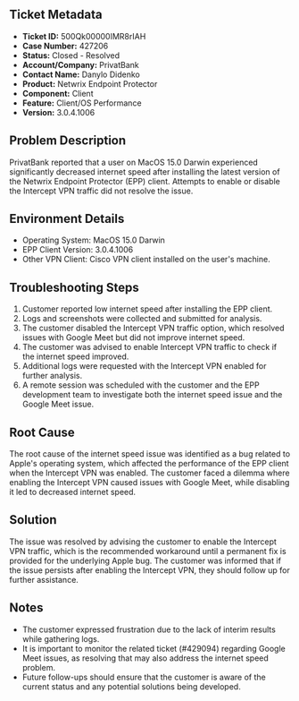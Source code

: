 ## Ticket Metadata
- **Ticket ID:** 500Qk00000IMR8rIAH
- **Case Number:** 427206
- **Status:** Closed - Resolved
- **Account/Company:** PrivatBank
- **Contact Name:** Danylo Didenko
- **Product:** Netwrix Endpoint Protector
- **Component:** Client
- **Feature:** Client/OS Performance
- **Version:** 3.0.4.1006

## Problem Description
PrivatBank reported that a user on MacOS 15.0 Darwin experienced significantly decreased internet speed after installing the latest version of the Netwrix Endpoint Protector (EPP) client. Attempts to enable or disable the Intercept VPN traffic did not resolve the issue.

## Environment Details
- Operating System: MacOS 15.0 Darwin
- EPP Client Version: 3.0.4.1006
- Other VPN Client: Cisco VPN client installed on the user's machine.

## Troubleshooting Steps
1. Customer reported low internet speed after installing the EPP client.
2. Logs and screenshots were collected and submitted for analysis.
3. The customer disabled the Intercept VPN traffic option, which resolved issues with Google Meet but did not improve internet speed.
4. The customer was advised to enable Intercept VPN traffic to check if the internet speed improved.
5. Additional logs were requested with the Intercept VPN enabled for further analysis.
6. A remote session was scheduled with the customer and the EPP development team to investigate both the internet speed issue and the Google Meet issue.

## Root Cause
The root cause of the internet speed issue was identified as a bug related to Apple's operating system, which affected the performance of the EPP client when the Intercept VPN was enabled. The customer faced a dilemma where enabling the Intercept VPN caused issues with Google Meet, while disabling it led to decreased internet speed.

## Solution
The issue was resolved by advising the customer to enable the Intercept VPN traffic, which is the recommended workaround until a permanent fix is provided for the underlying Apple bug. The customer was informed that if the issue persists after enabling the Intercept VPN, they should follow up for further assistance.

## Notes
- The customer expressed frustration due to the lack of interim results while gathering logs.
- It is important to monitor the related ticket (#429094) regarding Google Meet issues, as resolving that may also address the internet speed problem.
- Future follow-ups should ensure that the customer is aware of the current status and any potential solutions being developed.